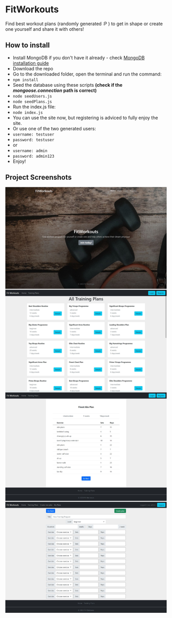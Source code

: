 # FitWorkouts
Find best workout plans (randomly generated :P ) to get in shape or create one yourself and share it with others!


## How to install
* Install MongoDB if you don't have it already - check [MongoDB installation guide](https://www.mongodb.com/docs/manual/installation/)
* Download the repo
* Go to the downloaded folder, open the terminal and run the command:
* ``` npm install ```
* Seed the database using these scripts **(check if the *mongoose.connection* path is correct)**
* ``` node seedUsers.js ```
* ``` node seedPlans.js ```
* Run the index.js file:
* ``` node index.js ```
* You can use the site now, but registering is adviced to fully enjoy the site.
* Or use one of the two generated users:
* ``` username: testuser ```
* ``` password: testuser ```
* or
* ``` username: admin ```
* ``` password: admin123 ```
* Enjoy!


## Project Screenshots
![Project screenshot 1](/public/images/fitworkouts-home.JPG)
![Project screenshot 1](/public/images/fitworkouts-trainingplans.JPG)
![Project screenshot 1](/public/images/fitworkouts-plan.JPG)
![Project screenshot 1](/public/images/fitworkouts-creatingplan.JPG)